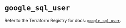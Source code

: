 # `google_sql_user`

Refer to the Terraform Registry for docs: [`google_sql_user`](https://registry.terraform.io/providers/hashicorp/google-beta/6.6.0/docs/resources/google_sql_user).
